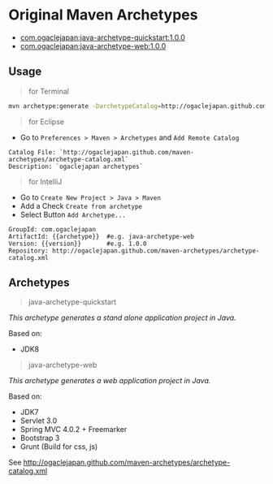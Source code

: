 Original Maven Archetypes
==========================

* [com.ogaclejapan:java-archetype-quickstart:1.0.0](#java-archetype-quickstart)
* [com.ogaclejapan:java-archetype-web:1.0.0](#java-archetype-web)

## Usage

> for Terminal

```bash
mvn archetype:generate -DarchetypeCatalog=http://ogaclejapan.github.com/maven-archetypes/archetype-catalog.xml
```

> for Eclipse

* Go to `Preferences > Maven > Archetypes` and `Add Remote Catalog`

```
Catalog File: `http://ogaclejapan.github.com/maven-archetypes/archetype-catalog.xml`   
Description: `ogaclejapan archetypes`
```

> for IntelliJ

* Go to `Create New Project > Java > Maven`
* Add a Check `Create from archetype`
* Select Button `Add Archetype...`

```
GroupId: com.ogaclejapan
ArtifactId: {{archetype}}  #e.g. java-archetype-web
Version: {{version}}       #e.g. 1.0.0
Repository: http://ogaclejapan.github.com/maven-archetypes/archetype-catalog.xml
```

## Archetypes

> java-archetype-quickstart

_This archetype generates a stand alone application project in Java._

Based on:
* JDK8


> java-archetype-web 

_This archetype generates a web application project in Java._

Based on:
* JDK7
* Servlet 3.0
* Spring MVC 4.0.2 + Freemarker
* Bootstrap 3
* Grunt (Build for css, js)


See http://ogaclejapan.github.com/maven-archetypes/archetype-catalog.xml

